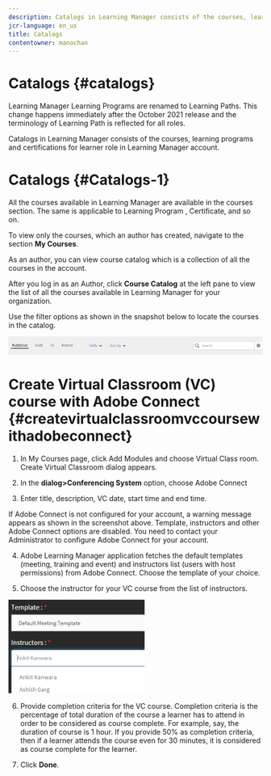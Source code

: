 ```yaml
---
description: Catalogs in Learning Manager consists of the courses, learning programs and certifications for learner role in Learning Manager account. 
jcr-language: en_us
title: Catalogs
contentowner: manochan
---
```



# Catalogs {#catalogs}

Learning Manager Learning Programs are renamed to Learning Paths. This change happens immediately after the October 2021 release and the terminology of Learning Path is reflected for all roles.

Catalogs in Learning Manager consists of the courses, learning programs and certifications for learner role in Learning Manager account.

# Catalogs {#Catalogs-1}

All the courses available in Learning Manager are available in the courses section. The same is applicable to Learning Program , Certificate, and so on.

To view only the courses, which an author has created, navigate to the section **My Courses**.

As an author, you can view course catalog which is a collection of all the courses in the account. 

After you log in as an Author, click **Course Catalog** at the left pane to view the list of all the courses available in Learning Manager for your organization.

Use the filter options as shown in the snapshot below to locate the courses in the catalog.

![](assets/search-options.png) 

# Create Virtual Classroom (VC) course with Adobe Connect {#createvirtualclassroomvccoursewithadobeconnect}

1. In My Courses page, click Add Modules and choose Virtual Class room. Create Virtual Classroom dialog appears.
1. In the **dialog>Conferencing System** option, choose Adobe Connect

3. Enter title, description, VC date, start time and end time.

If Adobe Connect is not configured for your account, a warning message appears as shown in the screenshot above. Template, instructors and other Adobe Connect options are disabled. You need to contact your Administrator to configure Adobe Connect for your account. 

4. Adobe Learning Manager application fetches the default templates (meeting, training and event) and instructors list (users with host permissions) from Adobe Connect. Choose the template of your choice.

5. Choose the instructor for your VC course from the list of instructors.

![](assets/choose-instructor.png)

6. Provide completion criteria for the VC course. Completion criteria is the percentage of total duration of the course a learner has to attend in order to be considered as course complete. For example, say, the duration of course is 1 hour. If you provide 50% as completion criteria, then if a learner attends the course even for 30 minutes, it is considered as course complete for the learner.

7. Click **Done**.
